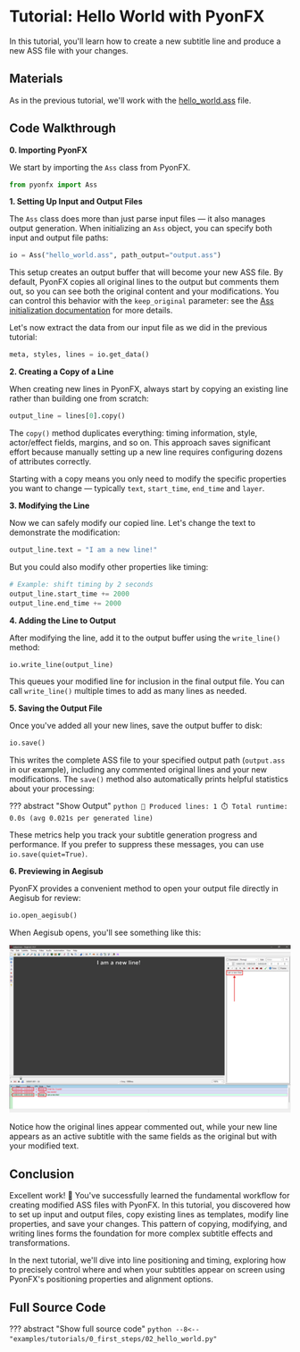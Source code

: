 # Tutorial: Hello World with PyonFX

In this tutorial, you'll learn how to create a new subtitle line and produce a new ASS file with your changes.

## Materials

As in the previous tutorial, we'll work with the [hello_world.ass](https://github.com/CoffeeStraw/PyonFX/blob/v1.0.0/examples/ass/hello_world.ass) file.

## Code Walkthrough

**0. Importing PyonFX**

We start by importing the `Ass` class from PyonFX.

```python
from pyonfx import Ass
```

**1. Setting Up Input and Output Files**

The `Ass` class does more than just parse input files — it also manages output generation. When initializing an `Ass` object, you can specify both input and output file paths:

```python
io = Ass("hello_world.ass", path_output="output.ass")
```

This setup creates an output buffer that will become your new ASS file. By default, PyonFX copies all original lines to the output but comments them out, so you can see both the original content and your modifications. You can control this behavior with the `keep_original` parameter: see the [Ass initialization documentation](../../reference/ass_core.md#pyonfx.ass_core.Ass.__init__) for more details.

Let's now extract the data from our input file as we did in the previous tutorial:

```python
meta, styles, lines = io.get_data()
```

**2. Creating a Copy of a Line**

When creating new lines in PyonFX, always start by copying an existing line rather than building one from scratch:

```python
output_line = lines[0].copy()
```

The `copy()` method duplicates everything: timing information, style, actor/effect fields, margins, and so on. This approach saves significant effort because manually setting up a new line requires configuring dozens of attributes correctly.

Starting with a copy means you only need to modify the specific properties you want to change — typically `text`, `start_time`, `end_time` and `layer`.

**3. Modifying the Line**

Now we can safely modify our copied line. Let's change the text to demonstrate the modification:

```python
output_line.text = "I am a new line!"
```

But you could also modify other properties like timing:
```python
# Example: shift timing by 2 seconds
output_line.start_time += 2000
output_line.end_time += 2000
```

**4. Adding the Line to Output**

After modifying the line, add it to the output buffer using the `write_line()` method:

```python
io.write_line(output_line)
```

This queues your modified line for inclusion in the final output file. You can call `write_line()` multiple times to add as many lines as needed.

**5. Saving the Output File**

Once you've added all your new lines, save the output buffer to disk:

```python
io.save()
```

This writes the complete ASS file to your specified output path (`output.ass` in our example), including any commented original lines and your new modifications. The `save()` method also automatically prints helpful statistics about your processing:

??? abstract "Show Output"
    ```python
    🐰 Produced lines: 1
    ⏱️ Total runtime: 0.0s (avg 0.021s per generated line)
    ```

These metrics help you track your subtitle generation progress and performance. If you prefer to suppress these messages, you can use `io.save(quiet=True)`.

**6. Previewing in Aegisub**

PyonFX provides a convenient method to open your output file directly in Aegisub for review:

```python
io.open_aegisub()
```

When Aegisub opens, you'll see something like this:

![Aegisub showing output with original commented lines and new modified line](imgs/hello_world_aegisub_output_preview.png)

Notice how the original lines appear commented out, while your new line appears as an active subtitle with the same fields as the original but with your modified text.

## Conclusion

Excellent work! :tada: You've successfully learned the fundamental workflow for creating modified ASS files with PyonFX. In this tutorial, you discovered how to set up input and output files, copy existing lines as templates, modify line properties, and save your changes. This pattern of copying, modifying, and writing lines forms the foundation for more complex subtitle effects and transformations.

In the next tutorial, we'll dive into line positioning and timing, exploring how to precisely control where and when your subtitles appear on screen using PyonFX's positioning properties and alignment options.

## Full Source Code
??? abstract "Show full source code"
    ```python
    --8<-- "examples/tutorials/0_first_steps/02_hello_world.py"
    ```